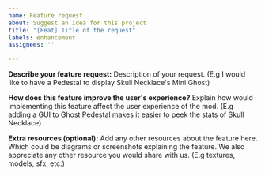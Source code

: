 ```yaml
---
name: Feature request
about: Suggest an idea for this project
title: "[Feat] Title of the request"
labels: enhancement
assignees: ''

---
```


**Describe your feature request:**
Description of your request. (E.g I would like to have a Pedestal to display Skull Necklace's Mini Ghost)

**How does this feature improve the user's experience?**
Explain how would implementing this feature affect the user experience of the mod.
(E.g adding a GUI to Ghost Pedestal makes it easier to peek the stats of Skull Necklace)

**Extra resources (optional):**
Add any other resources about the feature here.
Which could be diagrams or screenshots explaining the feature.
We also appreciate any other resource you would share with us. (E.g textures, models, sfx, etc.)

